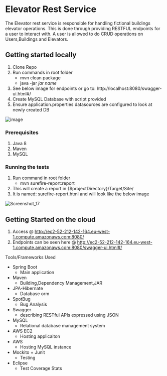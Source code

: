 # Elevator Rest Service

The Elevator rest service is responsible for handling fictional buildings elevator operations. This is done through providing RESTFUL endpoints for a user to interact with. A user is allowed to do CRUD operations on Users,Buildings and Elevators.

## Getting started locally

1. Clone Repo
2. Run commands in root folder
    * mvn clean package 
    * java -jar *jar name*
3. See below image for endpoints or go to: http://localhost:8080/swagger-ui.html#/
4. Create MySQL Database with script provided
5. Ensure application.properties datasources are configured to look at newly created DB

![image](https://user-images.githubusercontent.com/14452921/117916557-4fba6980-b2df-11eb-9541-326d4702af2f.png)

### Prerequisites

1. Java 8
2. Maven
3. MySQL

### Running the tests

1. Run command in root folder
    * mvn surefire-report:report
2. This will create a report in {$projectDirectory}/Target/Site/
3. It is named: surefire-report.html and will look like the below image

![Screenshot_17](https://user-images.githubusercontent.com/14452921/117924161-36b8b500-b2ed-11eb-92dd-99dc383bffba.png)


## Getting Started on the cloud

1. Access @ http://ec2-52-212-142-164.eu-west-1.compute.amazonaws.com:8080/
2. Endpoints can be seen here @ http://ec2-52-212-142-164.eu-west-1.compute.amazonaws.com:8080/swagger-ui.html#/

Tools/Frameworks Used
* Spring Boot
  * Main application
* Maven 
  * Building,Dependency Management,JAR
* JPA-Hibernate
  * Database orm
* SpotBug
  * Bug Analysis
* Swagger
  * describing RESTful APIs expressed using JSON
* MySQL
  * Relational database management system
* AWS EC2
  * Hosting applicaiton
* AWS
  * Hosting MySQL instance
* Mockito + Junit
  * Testing
* Eclipse
  * Test Coverage Stats

